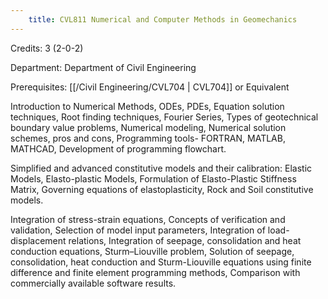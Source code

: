 ```yaml
---
    title: CVL811 Numerical and Computer Methods in Geomechanics
---
```

Credits: 3 (2-0-2)

Department: Department of Civil Engineering

Prerequisites: [[/Civil Engineering/CVL704 | CVL704]] or Equivalent

Introduction to Numerical Methods, ODEs, PDEs, Equation solution techniques, Root finding techniques, Fourier Series, Types of geotechnical boundary value problems, Numerical modeling, Numerical solution schemes, pros and cons, Programming tools- FORTRAN, MATLAB, MATHCAD, Development of programming flowchart.

Simplified and advanced constitutive models and their calibration: Elastic Models, Elasto-plastic Models, Formulation of Elasto-Plastic Stiffness Matrix, Governing equations of elastoplasticity, Rock and Soil constitutive models.

Integration of stress-strain equations, Concepts of verification and validation, Selection of model input parameters, Integration of load- displacement relations, Integration of seepage, consolidation and heat conduction equations, Sturm–Liouville problem, Solution of seepage, consolidation, heat conduction and Sturm-Liouville equations using finite difference and finite element programming methods, Comparison with commercially available software results.